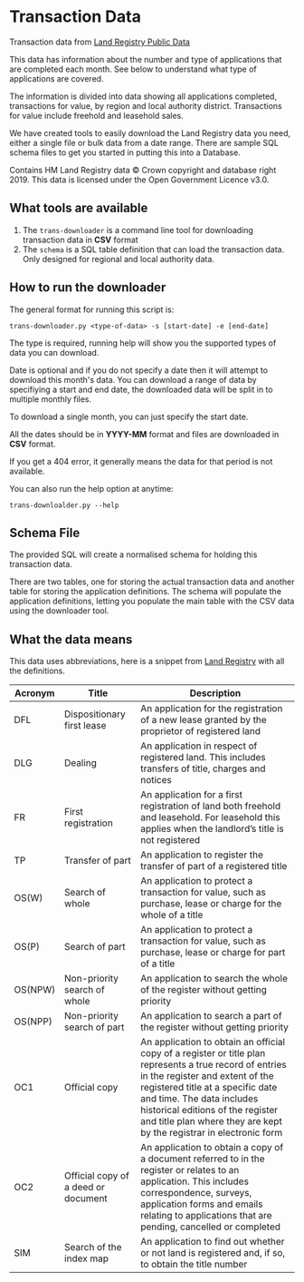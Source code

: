 # Transaction Data

Transaction data from
[Land Registry Public Data](https://www.gov.uk/government/publications/hm-land-registry-data/public-data "Land Registry")

This data has information about the number and type of applications that are completed each month. See below to understand what type of applications are covered.

The information is divided into data showing all applications completed, transactions for value, by region and local authority district. Transactions for value include freehold and leasehold sales.

We have created tools to easily download the Land Registry data you need, either a single file or bulk data from a date range. There are sample SQL schema files to get you started in putting this into a Database.

Contains HM Land Registry data © Crown copyright and database right 2019. This data is licensed under the Open Government Licence v3.0.

## What tools are available
1. The `trans-downloader` is a command line tool for downloading transaction data in **CSV** format
2. The `schema` is a SQL table definition that can load the transaction data. Only designed for regional and local authority data.

## How to run the downloader
The general format for running this script is:

```trans-downloader.py <type-of-data> -s [start-date] -e [end-date]```

The type is required, running help will show you the supported types of data you can download.

Date is optional and if you do not specify a date then it will attempt to download this month's data. You can download a range of data by specifiying a start and end date, the downloaded data will be split in to multiple monthly files.

To download a single month, you can just specify the start date.

All the dates should be in **YYYY-MM** format and files are downloaded in **CSV** format.

If you get a 404 error, it generally means the data for that period is not available.

You can also run the help option at anytime:

```trans-downloalder.py --help```

## Schema File
The provided SQL will create a normalised schema for holding this transaction data.

There are two tables, one for storing the actual transaction data and another table for storing the application definitions. The schema will populate the application definitions, letting you populate the main table with the CSV data using the downloader tool.

## What the data means

This data uses abbreviations, here is a snippet from [Land Registry](https://www.gov.uk/guidance/hm-land-registry-transaction-data) with all the definitions.

| Acronym |	Title | Description |
| --------|-------|-------------|
| DFL |	Dispositionary first lease | An application for the registration of a new lease granted by the proprietor of registered land |
| DLG | Dealing | An application in respect of registered land. This includes transfers of title, charges and notices |
| FR | First registration | An application for a first registration of land both freehold and leasehold. For leasehold this applies when the landlord’s title is not registered |
| TP | Transfer of part | An application to register the transfer of part of a registered title |
| OS(W) | Search of whole | An application to protect a transaction for value, such as purchase, lease or charge for the whole of a title |
| OS(P) | Search of part | An application to protect a transaction for value, such as purchase, lease or charge for part of a title |
| OS(NPW) |	Non-priority search of whole | An application to search the whole of the register without getting priority |
| OS(NPP) | Non-priority search of part | An application to search a part of the register without getting priority |
| OC1 | Official copy | An application to obtain an official copy of a register or title plan represents a true record of entries in the register and extent of the registered title at a specific date and time. The data includes historical editions of the register and title plan where they are kept by the registrar in electronic form |
| OC2 | Official copy of a deed or document | An application to obtain a copy of a document referred to in the register or relates to an application. This includes correspondence, surveys, application forms and emails relating to applications that are pending, cancelled or completed |
| SIM | Search of the index map | An application to find out whether or not land is registered and, if so, to obtain the title number |

